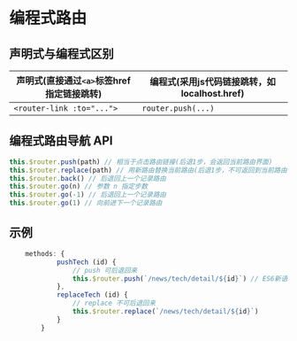 # 编程式路由
## 声明式与编程式区别
声明式(直接通过`<a>`标签href指定链接跳转) | 编程式(采用js代码链接跳转，如localhost.href) |
| -------------------------- | ------------------------------- |
| `<router-link :to="...">`  | `router.push(...)`|

## 编程式路由导航 API
```js
this.$router.push(path) // 相当于点击路由链接(后退1步，会返回当前路由界面)
this.$router.replace(path) // 用新路由替换当前路由(后退1步，不可返回到当前路由界面)
this.$router.back() // 后退回上一个记录路由
this.$router.go(n) // 参数 n 指定步数
this.$router.go(-1) // 后退回上一个记录路由
this.$router.go(1) // 向前进下一个记录路由
```
## 示例
```js
    methods: {
            pushTech (id) {
                // push 可后退回来
                this.$router.push(`/news/tech/detail/${id}`) // ES6新语法，不需要+号，只需要弄一个美元符号$即可
            },
            replaceTech (id) {
                // replace 不可后退回来
                this.$router.replace(`/news/tech/detail/${id}`)
            }
        }
```